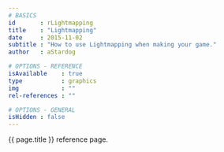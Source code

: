 ```yaml
---
# BASICS
id       : rLightmapping
title    : "Lightmapping"
date     : 2015-11-02
subtitle : "How to use Lightmapping when making your game."
author   : aStardog

# OPTIONS - REFERENCE
isAvailable    : true
type           : graphics
img            : ""
rel-references : ""

# OPTIONS - GENERAL
isHidden : false
---
```

{{ page.title }} reference page.